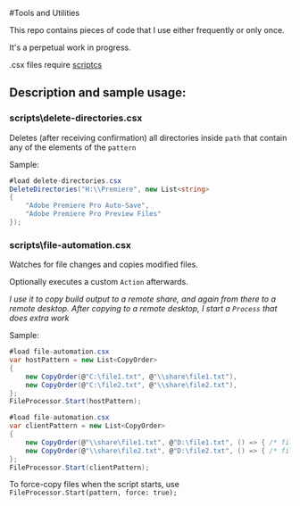 #Tools and Utilities

This repo contains pieces of code that I use either frequently or only once.

It's a perpetual work in progress.

.csx files require [scriptcs](http://scriptcs.net/)

## Description and sample usage:

### scripts\delete-directories.csx
Deletes (after receiving confirmation) all directories inside `path` that contain any of the elements of the `pattern` 

Sample:
```csharp
#load delete-directories.csx
DeleteDirectories("H:\\Premiere", new List<string>
{
    "Adobe Premiere Pro Auto-Save",
    "Adobe Premiere Pro Preview Files"
});
```

### scripts\file-automation.csx
Watches for file changes and copies modified files. 

Optionally executes a custom `Action` afterwards.

_I use it to copy build output to a remote share, and again from there to a remote desktop. After copying to a remote desktop, I start a `Process` that does extra work_

Sample:
```csharp
#load file-automation.csx
var hostPattern = new List<CopyOrder>
{
    new CopyOrder(@"C:\file1.txt", @"\\share\file1.txt"),
    new CopyOrder(@"C:\file2.txt", @"\\share\file2.txt"),
};
FileProcessor.Start(hostPattern);
```
```csharp
#load file-automation.csx
var clientPattern = new List<CopyOrder>
{
    new CopyOrder(@"\\share\file1.txt", @"D:\file1.txt", () => { /* file1 custom action */ }),
    new CopyOrder(@"\\share\file2.txt", @"D:\file2.txt", () => { /* file2 custom action */ }),
};
FileProcessor.Start(clientPattern);
```
To force-copy files when the script starts, use `FileProcessor.Start(pattern, force: true);` 
